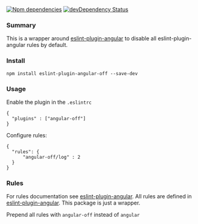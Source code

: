 [![Npm dependencies](https://david-dm.org/palortoff/eslint-plugin-angular-off.svg)](https://david-dm.org/palortoff/eslint-plugin-angular-off)
[![devDependency Status](https://david-dm.org/palortoff/eslint-plugin-angular-off/dev-status.png)](https://david-dm.org/palortoff/eslint-plugin-angular-off#info=devDependencies)

### Summary

This is a wrapper around [eslint-plugin-angular](https://github.com/Gillespie59/eslint-plugin-angular) to disable all eslint-plugin-angular rules by default.

### Install

````
npm install eslint-plugin-angular-off --save-dev
````

### Usage

Enable the plugin in the ``.eslintrc``
````
{
  "plugins" : ["angular-off"]
}
````

Configure rules:

````
{
  "rules": {
      "angular-off/log" : 2
  }
}
````

### Rules

For rules documentation see [eslint-plugin-angular](https://github.com/Gillespie59/eslint-plugin-angular#rules).
All rules are defined in [eslint-plugin-angular](https://github.com/Gillespie59/eslint-plugin-angular).
This package is just a wrapper.

Prepend all rules with ``angular-off`` instead of ``angular``